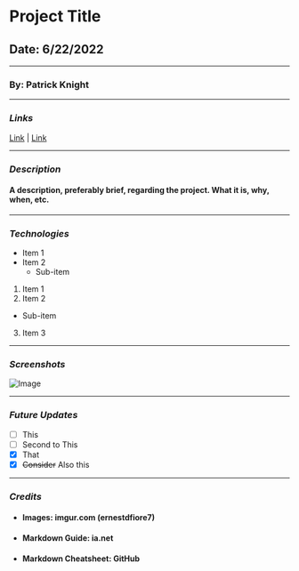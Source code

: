 # Project Title

## Date: 6/22/2022

---

### By: Patrick Knight

---

### **_Links_**

[Link](https://www.linkedin.com/in/patrick-knight-5a080755/) | [Link](https://www.github.com/pfknight8)

---

### **_Description_**

#### A description, preferably brief, regarding the project. What it is, why, when, etc.

---

### **_Technologies_**

- Item 1
- Item 2
  - Sub-item

1. Item 1
2. Item 2

- Sub-item

3. Item 3

---

### **_Screenshots_**

![Image](https://i.imgur.com/7u8dkVj.jpeg)

---

### **_Future Updates_**

- [ ] This
- [ ] Second to This
- [x] That
- [x] ~~Consider~~ Also this

---

### **_Credits_**

- #### Images: imgur.com (ernestdfiore7)
- #### Markdown Guide: ia.net
- #### Markdown Cheatsheet: GitHub
